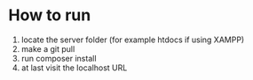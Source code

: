# How to run

1. locate the server folder (for example htdocs if using XAMPP)
2. make a git pull
3. run composer install
4. at last visit the localhost URL



